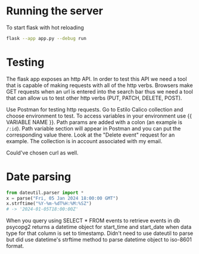 # Running the server
To start flask with hot reloading 

```bash
flask --app app.py --debug run
```

# Testing
The flask app exposes an http API. In order to test this API we need a tool that is capable of making requests with all of the http verbs. Browsers make GET requests when an url is entered into the search bar thus we need a tool that can allow us to test other http verbs (PUT, PATCH, DELETE, POST).

Use Postman for testing http requests. Go to Estilo Calico collection and choose environment to test. To access variables in your environment use {{ VARIABLE NAME }}. Path params are added with a colon (an example is `/:id`). Path variable section will appear in Postman and you can put the corresponding value there. Look at the "Delete event" request for an example. The collection is in account associated with my email. 

Could've chosen curl as well. 

# Date parsing
```python
from dateutil.parser import *
x = parse("Fri, 05 Jan 2024 18:00:00 GMT")
x.strftime("%Y-%m-%dT%H:%M:%SZ")
# -> '2024-01-05T18:00:00Z'
```
When you query using SELECT * FROM events to retrieve events in db psycopg2 returns a datetime object for start_time and start_date when data type for that column is set to timestamp. Didn't need to use dateutil to parse but did use datetime's strftime method to parse datetime object to iso-8601 format.

